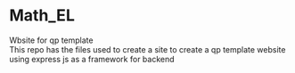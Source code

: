 # Math_EL
Wbsite for qp template 
<br>
This repo has the files used to create a site to create a qp template website using express js as a framework for backend
